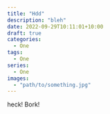 ```yaml
---
title: "Hdd"
description: "bleh"
date: 2022-09-29T10:11:01+10:00
draft: true
categories:
  - One
tags:
  - One
series:
  - One
images:
  - "path/to/something.jpg"
---
```

heck! Bork!

<!--more-->
